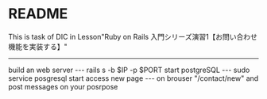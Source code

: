 # README

This is task of DIC in Lesson"Ruby on Rails 入門シリーズ演習1【お問い合わせ機能を実装する】"

<hr>

build an web server --- rails s -b $IP -p $PORT
start postgreSQL  --- sudo service posgresql start 
access new page --- on brouser "/contact/new"
and post messages on your posrpose